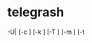 # telegrash
-U| [-c <config file>] [-k <API KEY>] [-T <chat id>] [-m <message>] [-t <title>] [-x <GPS longitude>] [-y <GPS latitude>] [-a <address>]
